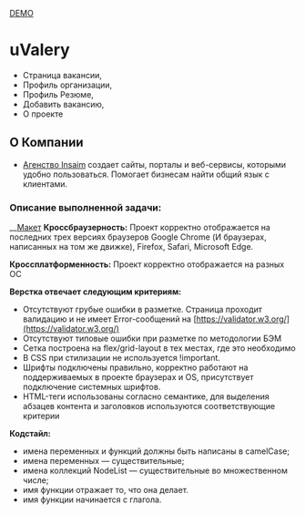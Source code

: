 [DEMO](https://cohort52.github.io/uvalery/)

# uValery
- Страница вакансии,
- Профиль организации,
- Профиль Резюме,
- Добавить вакансию,
- О проекте
## О Компании
- [Агенство Insaim](https://insaim.ru/) создает сайты, порталы и веб-сервисы, которыми удобно пользоваться. Помогает бизнесам найти общий язык с клиентами.
### Описание выполненной задачи:
__[Макет](https://www.figma.com/file/nZgu7vsaGd4rdTuvl9YbGO/%F0%9F%A6%9C-uvalery.ru?node-id=164%3A1355)
__Кроссбраузерность:__ Проект корректно отображается на последних трех версиях браузеров Google Chrome (И браузерах, написанных на том же движке), Firefox,  Safari, Microsoft Edge.

__Кроссплатформенность:__ Проект корректно отображается на разных OC

__Верстка отвечает следующим критериям:__
- Отсутствуют грубые ошибки в разметке. Страница проходит валидацию и не имеет Error-сообщений на [https://validator.w3.org/](https://validator.w3.org/)
- Отсутствуют типовые ошибки при разметке по методологии БЭМ
- Сетка построена на flex/grid-layout в тех местах, где это необходимо
- В CSS при стилизации не используется !important.
- Шрифты подключены правильно, корректно работают на поддерживаемых в проекте браузерах и OS, присутствует подключение системных шрифтов.
- HTML-теги использованы согласно семантике, для выделения абзацев контента и заголовков используются соответствующие критерии

__Кодстайл:__
- имена переменных и функций должны быть написаны в camelCase;
- имена переменных — существительные;
- имена коллекций NodeList — существительные во множественном числе;
- имя функции отражает то, что она делает.
- имя функции начинается с глагола.
